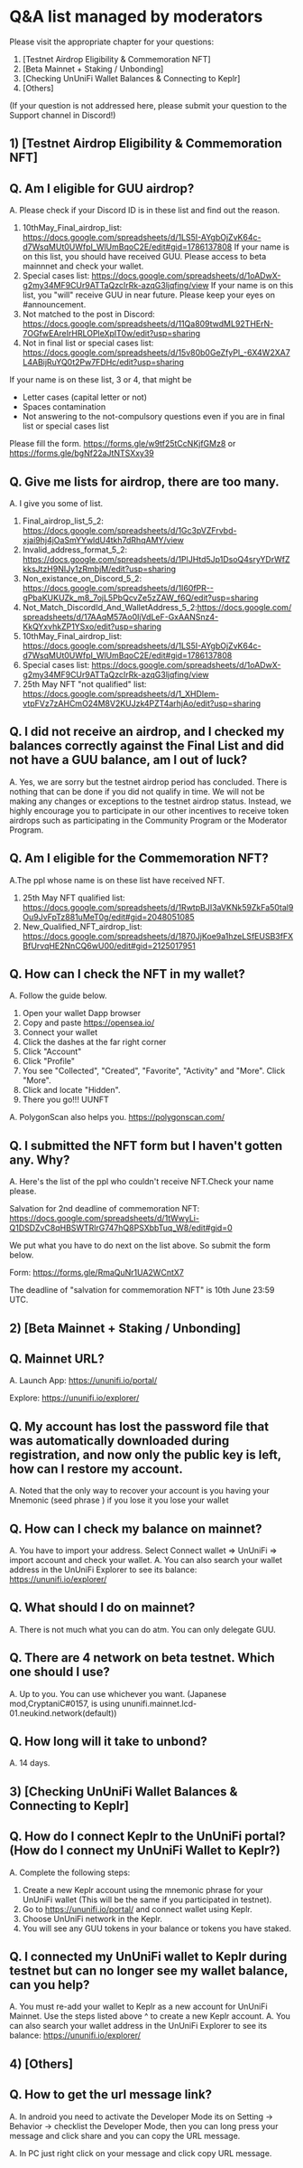 # Q&A list managed by moderators


Please visit the appropriate chapter for your questions:
1) [Testnet Airdrop Eligibility & Commemoration NFT]
2) [Beta Mainnet + Staking / Unbonding]
3) [Checking UnUniFi Wallet Balances & Connecting to Keplr]
4) [Others]

(If your question is not addressed here, please submit your question to the Support channel in Discord!)


## 1) [Testnet Airdrop Eligibility & Commemoration NFT]

## Q. Am I eligible for GUU airdrop?

A. Please check if your Discord ID is in these list and find out the reason.
   1. 10thMay_Final_airdrop_list: https://docs.google.com/spreadsheets/d/1LS5I-AYgbOjZvK64c-d7WsqMUt0UWfpI_WlUmBqoC2E/edit#gid=1786137808 If your name is on this list, you should have received GUU. Please access to beta mainnnet and check your wallet.
   2. Special cases list: https://docs.google.com/spreadsheets/d/1oADwX-g2my34MF9CUr9ATTaQzcIrRk-azqG3ljqfing/view If your name is on this list, you "will" receive GUU in near future. Please keep your eyes on #announcement.
   3. Not matched to the post in Discord: https://docs.google.com/spreadsheets/d/11Qa809twdML92THErN-7OGfwEAreIrHRLOPleXpIT0w/edit?usp=sharing  
   4. Not in final list or special cases list: https://docs.google.com/spreadsheets/d/15v80b0GeZfyPl_-6X4W2XA7L4ABijRuYQ0t2Pw7FDHc/edit?usp=sharing

If your name is on these list, 3 or 4, that might be

- Letter cases (capital letter or not)
- Spaces contamination
- Not answering to the not-compulsory questions even if you are in final list or special cases list
 
Please fill the form. https://forms.gle/w9tf25tCcNKjfGMz8 or https://forms.gle/bgNf22aJtNTSXxy39

## Q. Give me lists for airdrop, there are too many.

A. I give you some of list.
   1. Final_airdrop_list_5_2: https://docs.google.com/spreadsheets/d/1Gc3pVZFrvbd-xjai9hj4jOaSmYYwldU4tkh7dRhqAMY/view
   2. Invalid_address_format_5_2: https://docs.google.com/spreadsheets/d/1PlJHtd5Jp1DsoQ4sryYDrWfZkksJtzH9NIJy1zRmbjM/edit?usp=sharing
   3. Non_existance_on_Discord_5_2: https://docs.google.com/spreadsheets/d/1I60fPR--gPbaKUKUZk_m8_7ojL5PbQcvZe5zZAW_f6Q/edit?usp=sharing
   4. Not_Match_DiscordId_And_WalletAddress_5_2:https://docs.google.com/spreadsheets/d/17AAqM57Ao0IjVdLeF-GxAANSnz4-KkQYxvhkZP1YSxo/edit?usp=sharing
   5. 10thMay_Final_airdrop_list: https://docs.google.com/spreadsheets/d/1LS5I-AYgbOjZvK64c-d7WsqMUt0UWfpI_WlUmBqoC2E/edit#gid=1786137808
   6. Special cases list: https://docs.google.com/spreadsheets/d/1oADwX-g2my34MF9CUr9ATTaQzcIrRk-azqG3ljqfing/view
   7. 25th May NFT "not qualified" list: https://docs.google.com/spreadsheets/d/1_XHDIem-vtpFVz7zAHCmO24M8V2KUJzk4PZT4arhjAo/edit?usp=sharing 

## Q. I did not receive an airdrop, and I checked my balances correctly against the Final List and did not have a GUU balance, am I out of luck?

A. Yes, we are sorry but the testnet airdrop period has concluded. There is nothing that can be done if you did not qualify in time. We will not be making any changes or exceptions to the testnet airdrop status. Instead, we highly encourage you to participate in our other incentives to receive token airdrops such as participating in the Community Program or the Moderator Program.

## Q. Am I eligible for the Commemoration NFT?

A.The ppl whose name is on these list have received NFT.
  1. 25th May NFT qualified list: https://docs.google.com/spreadsheets/d/1RwtpBJI3aVKNk59ZkFa50tal9Ou9JvFpTz881uMeT0g/edit#gid=2048051085
  2. New_Qualified_NFT_airdrop_list: https://docs.google.com/spreadsheets/d/1870JjKoe9a1hzeLSfEUSB3fFXBfUrvqHE2NnCQ6wU00/edit#gid=2125017951

## Q. How can I check the NFT in my wallet?

A. Follow the guide below.
   1. Open your wallet Dapp browser
   2. Copy and paste https://opensea.io/
   3. Connect your wallet
   4. Click the dashes at the far right corner
   5. Click "Account"
   6. Click "Profile"
   7. You see "Collected", "Created", "Favorite", "Activity" and "More". Click "More".
   8. Click and locate "Hidden". 
   9. There you go!!! UUNFT

A. PolygonScan also helps you. https://polygonscan.com/

## Q. I submitted the NFT form but I haven't gotten any. Why?

A. Here's the list of the ppl who couldn't receive NFT.Check your name please.

Salvation for 2nd deadline of commemoration NFT: https://docs.google.com/spreadsheets/d/1tWwyLi-Q1DSDZvC8qHBSWTRlrG747hQ8PSXbbTuq_W8/edit#gid=0

We put what you have to do next on the list above. So submit the form below.

Form: https://forms.gle/RmaQuNr1UA2WCntX7

The deadline of "salvation for commemoration NFT" is 10th June 23:59 UTC.


## 2) [Beta Mainnet + Staking / Unbonding]

## Q. Mainnet URL?

A. Launch App: https://ununifi.io/portal/

Explore: https://ununifi.io/explorer/

## Q. My account has lost the password file that was automatically downloaded during registration, and now only the public key is left, how can I restore my account.
A. Noted that the only way to recover your account is you having your Mnemonic (seed phrase ) if you lose it you lose your wallet

## Q. How can I check my balance on mainnet?
A. You have to import your address. Select Connect wallet => UnUniFi => import account and check your wallet.
A. You can also search your wallet address in the UnUniFi Explorer to see its balance: https://ununifi.io/explorer/

## Q. What should I do on mainnet?
A. There is not much what you can do atm. You can only delegate GUU.

## Q. There are 4 network on beta testnet. Which one should I use?

A. Up to you. You can use whichever you want. (Japanese mod,CryptaniC#0157, is using ununifi.mainnet.lcd-01.neukind.network(default))

## Q. How long will it take to unbond?
A. 14 days.


## 3) [Checking UnUniFi Wallet Balances & Connecting to Keplr]

## Q. How do I connect Keplr to the UnUniFi portal? (How do I connect my UnUniFi Wallet to Keplr?)
A. Complete the following steps:
  1. Create a new Keplr account using the mnemonic phrase for your UnUniFi wallet (This will be the same if you participated in testnet).
  2. Go to https://ununifi.io/portal/ and connect wallet using Keplr.
  3. Choose UnUniFi network in the Keplr.
  4. You will see any GUU tokens in your balance or tokens you have staked.

## Q. I connected my UnUniFi wallet to Keplr during testnet but can no longer see my wallet balance, can you help?
A. You must re-add your wallet to Keplr as a new account for UnUniFi Mainnet. Use the steps listed above ^ to create a new Keplr account.
A. You can also search your wallet address in the UnUniFi Explorer to see its balance: https://ununifi.io/explorer/


## 4) [Others]

## Q. How to get the url message link?
A. In android you need to activate the Developer Mode its on Setting -> Behavior -> checklist the Developer Mode, then you can long press your message and click share and you can copy the URL message.

A. In PC just right click on your message and click copy URL message.
